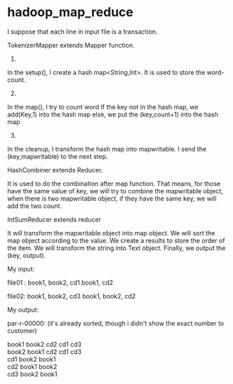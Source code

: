 # hadoop_map_reduce

I suppose that each line in input file is a transaction. 

TokenizerMapper extends Mapper function.

1.

In the setup(), I create a hash map<String,Int>. It is used to store the word-count.

2.

In the map(), I try to count word
If the key not in the hash map, we add(Key,1) into the hash map
else, we put the (key,count+1) into the hash map

3.

In the cleanup, I transform the hash map into mapwritable.
I send the (key,mapwritable) to the next step.


HashCombiner extends Reducer.

It is used to do the combination after map function. That means, for those have the same value of key, we will try to combine the mapwritable object, when there is two mapwritable object, if they have the same key, we will add the two count.


IntSumReducer extends reducer

It will transform the mapwritable object into map object. We will sort the map object according to the value. We create a results to store the order of the item. We will transform the string into Text object. Finally, we output the (key, output).



My input:

file01 :
book1, book2, cd1
book1, cd2

file02:
book1, book2, cd3
book1, book2, cd2

My output:

par-r-00000:
(it's already sorted, though i didn't show the exact number to customer)

book1	       book2 cd2 cd1 cd3  
book2	       book1 cd2 cd1 cd3  
cd1	         book2 book1  
cd2	         book1 book2  
cd3	         book2 book1  


